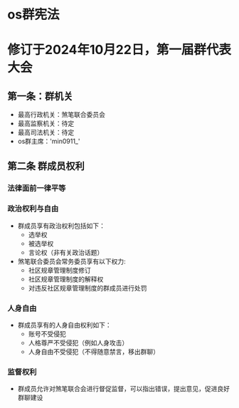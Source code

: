 # os群宪法
# 修订于2024年10月22日，第一届群代表大会
## 第一条：群机关
-  最高行政机关：煞笔联合委员会
-  最高监察机关：待定
-  最高司法机关：待定
-  os群主席：'min0911_'
## 第二条 群成员权利
### 法律面前一律平等
### 政治权利与自由
- 群成员享有政治权利包括如下：
  -  选举权
  -  被选举权
  -  言论权（非有关政治话题）
- 煞笔联合委员会常务委员享有以下权力:
  -  社区规章管理制度修订
  -  社区规章管理制度的解释权
  -  对违反社区规章管理制度的群成员进行处罚
### 人身自由
- 群成员享有的人身自由权利如下：
  -  账号不受侵犯
  -  人格尊严不受侵犯（例如人身攻击）
  -  人身自由不受侵犯（不得随意禁言，移出群聊）
### 监督权利
-  群成员允许对煞笔联合会进行督促监督，可以指出错误，提出意见，促进良好群聊建设
